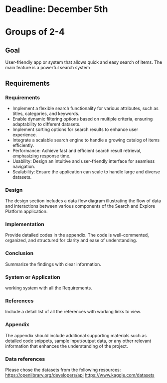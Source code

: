 # Deadline: December 5th
# Groups of 2-4

## Goal
User-friendly app or system that allows quick and easy search of items.
The main feature is a powerful search system

## Requirements

### Requirements
- Implement a flexible search functionality for various attributes, such as titles, categories, and keywords.
- Enable dynamic filtering options based on multiple criteria, ensuring adaptability to different datasets.
- Implement sorting options for search results to enhance user experience.
- Integrate a scalable search engine to handle a growing catalog of items efficiently.
- Performance: Achieve fast and efficient search result retrieval, emphasizing response time.
- Usability: Design an intuitive and user-friendly interface for seamless navigation.
- Scalability: Ensure the application can scale to handle large and diverse datasets.

### Design
The design section includes a data flow diagram illustrating the flow of data and
interactions between various components of the Search and Explore Platform application.

### Implementation
Provide detailed codes in the appendix. The code is well-commented, organized,
and structured for clarity and ease of understanding.

### Conclusion
Summarize the findings with clear information.

### System or Application
working system with all the Requirements.

### References
Include a detail list of all the references with working links to view. 

### Appendix
The appendix should include additional supporting materials such as detailed code snippets,
sample input/output data, or any other relevant information that enhances the understanding of the project.

### Data references
Please chose the datasets from the following resources:
https://openlibrary.org/developers/api
https://www.kaggle.com/datasets

